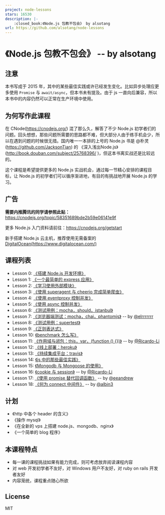 ```yaml
---
project: node-lessons
stars: 16530
description: |-
    :closed_book:《Node.js 包教不包会》 by alsotang
url: https://github.com/alsotang/node-lessons
---
```


# 《Node.js 包教不包会》 -- by alsotang

## 注意

本书写成于 2015 年，其中的某些最佳实践或许已经发生变化。比如异步处理应更多使用 `Promise` 与 `await/async`，但本书未有提及。由于 js 一直向后兼容，所以本书中的内容仍然可以正常在生产环境中使用。

## 为何写作此课程


在 CNode(https://cnodejs.org/) 混了那么久，解答了不少 Node.js 初学者们的问题。回头想想，那些问题所需要的思路都不难，但大部分人由于练手机会少，所以在遇到问题的时候很无措。国内唯一一本排的上号的 Node.js 书是 @朴灵(https://github.com/JacksonTian) 的 《深入浅出Node.js》(http://book.douban.com/subject/25768396/ )，但这本书离实战还是比较远的。

这个课程是希望提供更多的 Node.js 实战机会，通过每一节精心安排的课程目标，让 Node.js 的初学者们可以循序渐进地，有目的有挑战地开展 Node.js 的学习。

## 广告

**需要内推腾讯的同学请参照此贴：** https://cnodejs.org/topic/58351689bde2b59e06141e9f

更多 Node.js 入门资料请前往：https://cnodejs.org/getstart

新手搭建 Node.js 云主机，推荐使用无需备案的 [DigitalOcean(https://www.digitalocean.com/)](https://www.digitalocean.com/?refcode=eba02656eeb3)

## 课程列表

* Lesson 0: [《搭建 Node.js 开发环境》](https://github.com/alsotang/node-lessons/tree/master/lesson0)
* Lesson 1: [《一个最简单的 express 应用》](https://github.com/alsotang/node-lessons/tree/master/lesson1)
* Lesson 2: [《学习使用外部模块》](https://github.com/alsotang/node-lessons/tree/master/lesson2)
* Lesson 3: [《使用 superagent 与 cheerio 完成简单爬虫》](https://github.com/alsotang/node-lessons/tree/master/lesson3)
* Lesson 4: [《使用 eventproxy 控制并发》](https://github.com/alsotang/node-lessons/tree/master/lesson4)
* Lesson 5: [《使用 async 控制并发》](https://github.com/alsotang/node-lessons/tree/master/lesson5)
* Lesson 6: [《测试用例：mocha，should，istanbul》](https://github.com/alsotang/node-lessons/tree/master/lesson6)
* Lesson 7: [《浏览器端测试：mocha，chai，phantomjs》](https://github.com/alsotang/node-lessons/tree/master/lesson7) -- by [@elrrrrrrr](https://github.com/elrrrrrrr)
* Lesson 8: [《测试用例：supertest》](https://github.com/alsotang/node-lessons/tree/master/lesson8)
* Lesson 9: [《正则表达式》](https://github.com/alsotang/node-lessons/tree/master/lesson9)
* Lesson 10: [《benchmark 怎么写》](https://github.com/alsotang/node-lessons/tree/master/lesson10)
* Lesson 11: [《作用域与闭包：this，var，(function () {})》](https://github.com/alsotang/node-lessons/tree/master/lesson11) -- by [@Ricardo-Li](https://github.com/Ricardo-Li/)
* Lesson 12: [《线上部署：heroku》](https://github.com/alsotang/node-lessons/tree/master/lesson12)
* Lesson 13: [《持续集成平台：travis》](https://github.com/alsotang/node-lessons/tree/master/lesson13)
* Lesson 14: [《js 中的那些最佳实践》](https://github.com/alsotang/node-lessons/tree/master/lesson14)
* Lesson 15: [《Mongodb 与 Mongoose 的使用》](https://github.com/alsotang/node-lessons/tree/master/lesson15)
* Lesson 16: [《cookie 与 session》](https://github.com/alsotang/node-lessons/tree/master/lesson16) -- by [@Ricardo-Li](https://github.com/Ricardo-Li/)
* Lesson 17: [《使用 promise 替代回调函数》](https://github.com/alsotang/node-lessons/tree/master/lesson17) -- by [@eeandrew](https://github.com/eeandrew)
* Lesson 18: [《何为 connect 中间件》](https://github.com/alsotang/node-lessons/tree/master/lesson18) -- by [@albin3](https://github.com/albin3)

## 计划

* 《http 中各个 header 的含义》
* 《操作 mysql》
* 《在全新的 vps 上搭建 node.js、mongodb、nginx》
* 《一个简单的 blog 程序》

## 本课程特点

* 每一课的课程挑战如果有能力完成，则可考虑放弃阅读课程内容
* 对 web 开发初学者不友好，对 Windows 用户不友好，对 ruby on rails 开发者友好
* 内容笼统，课程重点随心所欲

## License

MIT

